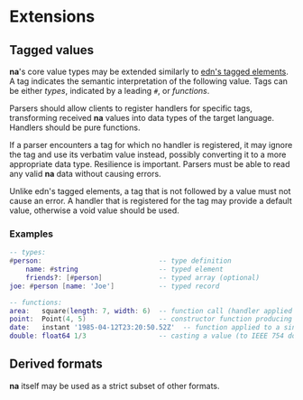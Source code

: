 # Extensions

## Tagged values

**na**'s core value types may be extended similarly to [edn's tagged elements](https://github.com/edn-format/edn/#tagged-elements). A tag indicates the semantic interpretation of the following value. Tags can be either _types_, indicated by a leading `#`, or _functions_.

Parsers should allow clients to register handlers for specific tags, transforming received **na** values into data types of the target language. Handlers should be pure functions.

If a parser encounters a tag for which no handler is registered, it may ignore the tag and use its verbatim value instead, possibly converting it to a more appropriate data type. Resilience is important. Parsers must be able to read any valid **na** data without causing errors.

Unlike edn's tagged elements, a tag that is not followed by a value must not cause an error. A handler that is registered for the tag may provide a default value, otherwise a void value should be used.

### Examples

```lua
-- types:
#person:                             -- type definition
    name: #string                    -- typed element
    friends?: [#person]              -- typed array (optional)
joe: #person [name: 'Joe']           -- typed record

-- functions:
area:   square(length: 7, width: 6)  -- function call (handler applied to arguments)
point:  Point(4, 5)                  -- constructor function producing a value
date:   instant '1985-04-12T23:20:50.52Z'  -- function applied to a single argument (RFC 3339 timestamp)
double: float64 1/3                  -- casting a value (to IEEE 754 double-precision float)
```

## Derived formats

**na** itself may be used as a strict subset of other formats.
